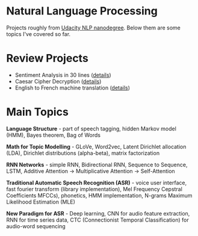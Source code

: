 # Natural Language Processing

Projects roughly from [Udacity NLP nanodegree](https://www.udacity.com/course/natural-language-processing-nanodegree--nd892). Below them are some topics I've covered so far.

# Review Projects

- Sentiment Analysis in 30 lines ([details](1_Movie_Review_Analysis))
- Caesar Cipher Decryption ([details](2_Caesar_Cipher))
- English to French machine translation ([details](3_English_to_French))

# Main Topics

**Language Structure** - part of speech tagging, hidden Markov model (HMM), Bayes theorem, Bag of Words

**Math for Topic Modelling** - GLoVe, Word2vec, Latent Dirichlet allocation (LDA), Dirichlet distributions (alpha-beta), matrix factorization

**RNN Networks** - simple RNN, Bidirectional RNN, Sequence to Sequence, LSTM, Additive Attention -> Multiplicative Attention -> Self-Attention

**Traditional Automatic Speech Recognition (ASR)** - voice user interface, fast fourier transform (library implementation), Mel Frequency Cepstral Coefficients MFCCs), phonetics, HMM implementation, N-grams Maximum Likelihood Estimation (MLE)

**New Paradigm for ASR** - Deep learning, CNN for audio feature extraction, RNN for time series data, CTC (Connectionist Temporal Classification) for audio-word sequencing
